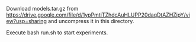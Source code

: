 Download models.tar.gz from https://drive.google.com/file/d/1ypPmtiTZhdcAuHLUPP20daqDtAZHZipY/view?usp=sharing and uncompress it in this directory.

Execute bash run.sh to start experiments.